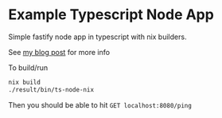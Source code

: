 # Example Typescript Node App

Simple fastify node app in typescript with nix builders. 

See [my blog post](https://johns.codes/blog/building-typescript-node-apps-with-nix) for more info

To build/run
```sh
nix build
./result/bin/ts-node-nix
```

Then you should be able to hit `GET localhost:8080/ping`
